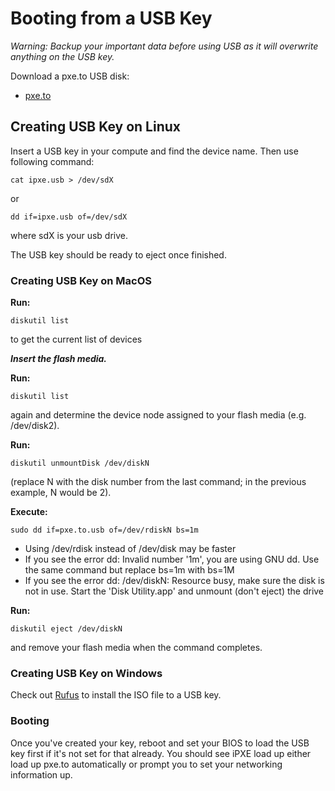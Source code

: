 # Booting from a USB Key

*Warning: Backup your important data before using USB as it will overwrite anything on the USB key.*

Download a pxe.to USB disk:

* [pxe.to](https://i.pxe.to/ipxe/pxe.to.usb) 

## Creating USB Key on Linux

Insert a USB key in your compute and find the device name. Then use following command:

    cat ipxe.usb > /dev/sdX

or

    dd if=ipxe.usb of=/dev/sdX

where sdX is your usb drive.

The USB key should be ready to eject once finished.

### Creating USB Key on MacOS

__Run:__

    diskutil list

to get the current list of devices

___Insert the flash media.___

__Run:__

    diskutil list

again and determine the device node assigned to your flash media (e.g. /dev/disk2).

__Run:__

    diskutil unmountDisk /dev/diskN

(replace N with the disk number from the last command; in the previous example, N would be 2).

__Execute:__

    sudo dd if=pxe.to.usb of=/dev/rdiskN bs=1m

* Using /dev/rdisk instead of /dev/disk may be faster
* If you see the error dd: Invalid number '1m', you are using GNU dd. Use the same command but replace bs=1m with bs=1M
* If you see the error dd: /dev/diskN: Resource busy, make sure the disk is not in use. Start the 'Disk Utility.app' and unmount (don't eject) the drive

__Run:__

    diskutil eject /dev/diskN

and remove your flash media when the command completes.

### Creating USB Key on Windows

Check out [Rufus](https://rufus.akeo.ie/) to install the ISO file to a USB key.

### Booting

Once you've created your key, reboot and set your BIOS to load the USB key first if it's not set for that already. You should see iPXE load up either load up pxe.to automatically or prompt you to set your networking information up.

